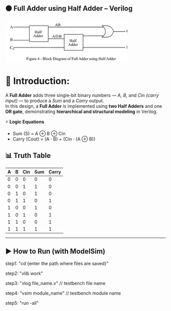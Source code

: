 ## 🟠 Full Adder using Half Adder – Verilog  
![image at](https://github.com/VijayBandi-02/Verilog-Codes/blob/903f144f3d1b004ab52208f35b2c8b8b27cc16f5/Combinational_Circuits/03%20Half_Adder/FA_using_HA/FA_using_HA.webp)
# 📌 Introduction:  
A **Full Adder** adds three single-bit binary numbers — *A, B,* and *Cin (carry input)* — to produce a *Sum* and a *Carry* output.  
In this design, a **Full Adder** is implemented using **two Half Adders** and one **OR gate**, demonstrating **hierarchical and structural modeling** in Verilog.

⚡ **Logic Equations**  
- Sum (S) = A ⊕ B ⊕ Cin  
- Carry (Cout) = (A ⋅ B) + (Cin ⋅ (A ⊕ B))


## 📊 Truth Table  

| A | B | Cin | Sum | Carry |  
|---|---|-----|-----|--------|  
| 0 | 0 | 0 | 0 | 0 |  
| 0 | 0 | 1 | 1 | 0 |  
| 0 | 1 | 0 | 1 | 0 |  
| 0 | 1 | 1 | 0 | 1 |  
| 1 | 0 | 0 | 1 | 0 |  
| 1 | 0 | 1 | 0 | 1 |  
| 1 | 1 | 0 | 0 | 1 |  
| 1 | 1 | 1 | 1 | 1 |  

---

## ▶ How to Run (with ModelSim)  

step1: "cd {enter the path where files are saved}"

step2: "vlib work"

step3: "vlog file_name.v" // testbench file name

step4: "vsim module_name" // testbench module name

step5: "run -all"
